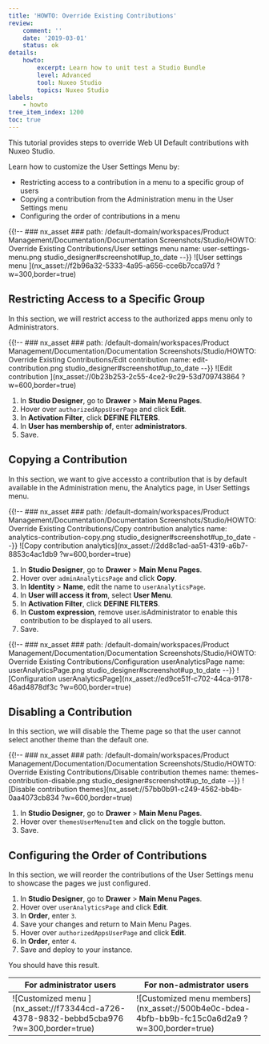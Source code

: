```yaml
---
title: 'HOWTO: Override Existing Contributions'
review:
    comment: ''
    date: '2019-03-01'
    status: ok
details:
    howto:
        excerpt: Learn how to unit test a Studio Bundle
        level: Advanced
        tool: Nuxeo Studio
        topics: Nuxeo Studio
labels:
    - howto
tree_item_index: 1200
toc: true
---
```


This tutorial provides steps to override Web UI Default contributions with Nuxeo Studio.

Learn how to customize the User Settings Menu by:

- Restricting access to a contribution in a menu to a specific group of users
- Copying a contribution from the Administration menu in the User Settings menu
- Configuring the order of contributions in a menu

{{!--     ### nx_asset ###
    path: /default-domain/workspaces/Product Management/Documentation/Documentation Screenshots/Studio/HOWTO: Override Existing Contributions/User settings menu
    name: user-settings-menu.png
    studio_designer#screenshot#up_to_date
--}}
![User settings menu ](nx_asset://f2b96a32-5333-4a95-a656-cce6b7cca97d ?w=300,border=true)

## Restricting Access to a Specific Group

In this section, we will restrict access to the authorized apps menu only to Administrators.

{{!--     ### nx_asset ###
    path: /default-domain/workspaces/Product Management/Documentation/Documentation Screenshots/Studio/HOWTO: Override Existing Contributions/Edit contribution
    name: edit-contribution.png
    studio_designer#screenshot#up_to_date
--}}
![Edit contribution ](nx_asset://0b23b253-2c55-4ce2-9c29-53d709743864 ?w=600,border=true)

1. In **Studio Designer**, go to **Drawer** > **Main Menu Pages**.
1. Hover over `authorizedAppsUserPage` and click **Edit**.
1. In **Activation Filter**, click **DEFINE FILTERS**.
1. In **User has membership of**, enter **administrators**.
1. Save.

## Copying a Contribution

In this section, we want to give accessto a contribution that is by default available in the Administration menu, the Analytics page,  in User Settings menu.

{{!--     ### nx_asset ###
    path: /default-domain/workspaces/Product Management/Documentation/Documentation Screenshots/Studio/HOWTO: Override Existing Contributions/Copy contribution analytics
    name: analytics-contribution-copy.png
    studio_designer#screenshot#up_to_date
--}}
![Copy contribution analytics](nx_asset://2dd8c1ad-aa51-4319-a6b7-8853c4ac1db9 ?w=600,border=true)

1. In **Studio Designer**, go to **Drawer** > **Main Menu Pages**.
1. Hover over `adminAnalyticsPage` and click **Copy**.
1. In **Identity** > **Name**, edit the name to `userAnalyticsPage`.
1. In **User will access it from**, select **User Menu**.
1. In **Activation Filter**, click **DEFINE FILTERS**.
1. In **Custom expression**, remove user.isAdministrator to enable this contribution to be displayed to all users.
1. Save.

{{!--     ### nx_asset ###
    path: /default-domain/workspaces/Product Management/Documentation/Documentation Screenshots/Studio/HOWTO: Override Existing Contributions/Configuration userAnalyticsPage
    name: userAnalyticsPage.png
    studio_designer#screenshot#up_to_date
--}}
![Configuration userAnalyticsPage](nx_asset://ed9ce51f-c702-44ca-9178-46ad4878df3c ?w=600,border=true)

## Disabling a Contribution

In this section, we will disable the Theme page so that the user cannot select another theme than the default one.

{{!--     ### nx_asset ###
    path: /default-domain/workspaces/Product Management/Documentation/Documentation Screenshots/Studio/HOWTO: Override Existing Contributions/Disable contribution themes
    name: themes-contribution-disable.png
    studio_designer#screenshot#up_to_date
--}}
![Disable contribution themes](nx_asset://57bb0b91-c249-4562-bb4b-0aa4073cb834 ?w=600,border=true)

1. In **Studio Designer**, go to **Drawer** > **Main Menu Pages**.
1. Hover over `themesUserMenuItem` and click on the toggle button.
1. Save.

## Configuring the Order of Contributions

In this section, we will reorder the contributions of the User Settings menu to showcase the pages we just configured.

1. In **Studio Designer**, go to **Drawer** > **Main Menu Pages**.
1. Hover over `userAnalyticsPage` and click **Edit**.
1. In **Order**, enter `3`.
1. Save your changes and return to Main Menu Pages.
1. Hover over `authorizedAppsUserPage` and click **Edit**.
1. In **Order**, enter `4`.
1. Save and deploy to your instance.

You should have this result.

| For administrator users |  For non-admistrator users |
|---|---|
| ![Customized menu ](nx_asset://f73344cd-a726-4378-9832-bebbd5cba976 ?w=300,border=true) | ![Customized menu members](nx_asset://500b4e0c-bdea-4bfb-bb9b-fc15c0a6d2a9 ?w=300,border=true)|
